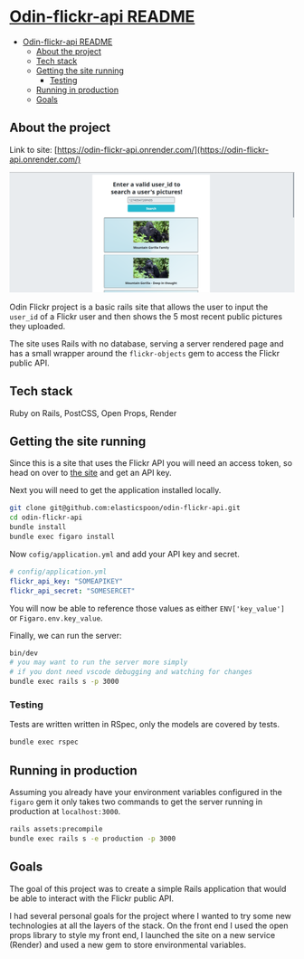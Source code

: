 # [Odin-flickr-api README](https://odin-flickr-api.onrender.com/)

- [Odin-flickr-api README](#odin-flickr-api-readme)
  - [About the project](#about-the-project)
  - [Tech stack](#tech-stack)
  - [Getting the site running](#getting-the-site-running)
    - [Testing](#testing)
  - [Running in production](#running-in-production)
  - [Goals](#goals)

## About the project

Link to site: [https://odin-flickr-api.onrender.com/](https://odin-flickr-api.onrender.com/)

![Flick API site screenshot](https://raw.githubusercontent.com/elasticspoon/odin-flickr-api/main/flickr-site-screenshot.png)

Odin Flickr project is a basic rails site that allows the user to input the `user_id` of a Flickr user and then shows the 5 most recent public pictures they uploaded.

The site uses Rails with no database, serving a server rendered page and has a small wrapper around the `flickr-objects` gem to access the Flickr public API.

## Tech stack

Ruby on Rails, PostCSS, Open Props, Render

## Getting the site running

Since this is a site that uses the Flickr API you will need an access token, so head on over to [the site](https://www.flickr.com/services/apps/create/apply/) and get an API key.

Next you will need to get the application installed locally.

```bash
git clone git@github.com:elasticspoon/odin-flickr-api.git
cd odin-flickr-api
bundle install
bundle exec figaro install
```

Now `cofig/application.yml` and add your API key and secret.

```yaml
# config/application.yml
flickr_api_key: "SOMEAPIKEY"
flickr_api_secret: "SOMESERCET"
```

You will now be able to reference those values as either `ENV['key_value']` or `Figaro.env.key_value`.

Finally, we can run the server:

```bash
bin/dev
# you may want to run the server more simply
# if you dont need vscode debugging and watching for changes
bundle exec rails s -p 3000
```

### Testing

Tests are written written in RSpec, only the models are covered by tests.

```bash
bundle exec rspec
```

## Running in production

Assuming you already have your environment variables configured in the `figaro` gem it only takes two commands to get the server running in production at `localhost:3000`.

```bash
rails assets:precompile
bundle exec rails s -e production -p 3000
```

## Goals

The goal of this project was to create a simple Rails application that would be able to interact with the Flickr public API.

I had several personal goals for the project where I wanted to try some new technologies at all the layers of the stack. On the front end I used the open props library to style my front end, I launched the site on a new service (Render) and used a new gem to store environmental variables.
